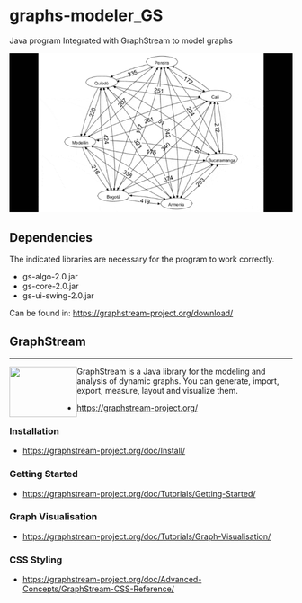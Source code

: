 # graphs-modeler_GS
Java program Integrated with GraphStream to model graphs

![](https://raw.githubusercontent.com/J020203/graphs-modeler_GS/main/multimediaFiles/graphCities.gif)

## Dependencies
The indicated libraries are necessary for the program to work correctly.

- gs-algo-2.0.jar
- gs-core-2.0.jar
- gs-ui-swing-2.0.jar

Can be found in: https://graphstream-project.org/download/

## GraphStream
---
<img src="https://img.youtube.com/vi/XX5rRF6uxow/1.jpg" width="120" height="90" style="float:left;"/> GraphStream is a Java library for the modeling and analysis of dynamic graphs. You can generate, import, export, measure, layout and visualize them.
- https://graphstream-project.org/

### Installation
- https://graphstream-project.org/doc/Install/
### Getting Started
- https://graphstream-project.org/doc/Tutorials/Getting-Started/
### Graph Visualisation
- https://graphstream-project.org/doc/Tutorials/Graph-Visualisation/
### CSS Styling
- https://graphstream-project.org/doc/Advanced-Concepts/GraphStream-CSS-Reference/
